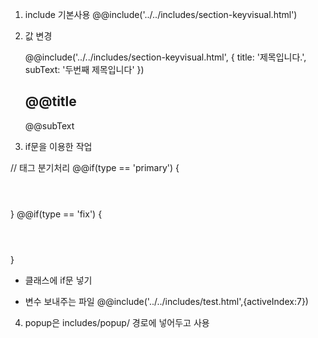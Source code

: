 1. include 기본사용
   @@include('../../includes/section-keyvisual.html')

2. 값 변경
   <!-- 값 넘겨주기 -->
   <div class="content">@@include('../../includes/section-keyvisual.html', { title: '제목입니다.', subText: '두번째 제목입니다' })</div>

    <!-- 변수를 이용해 값 보여주기 -->
    <div class="sub-keyvisual">
      <h2>@@title</h2>
      <p>@@subText</p>
    </div>

3. if문을 이용한 작업

// 태그 분기처리
@@if(type == 'primary') {

<header id="header" class="primary"></header>
}
@@if(type == 'fix') {
<header id="header" class="fix"></header>
}

- 클래스에 if문 넣기
<div class="tab-item @@if(activeIndex == 7) {active}"></div>

- 변수 보내주는 파일
  @@include('../../includes/test.html',{activeIndex:7})

4. popup은 includes/popup/ 경로에 넣어두고 사용
